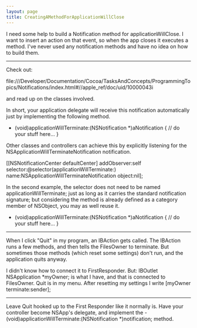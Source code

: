 ```yaml
---
layout: page
title: CreatingAMethodForApplicationWillClose
---
```


I need some help to build a Notification method for applicationWillClose. I want to insert an action on that event, so when the app closes it executes a method. I've never used any notification methods and have no idea on how to build them.

----

Check out:

file:///Developer/Documentation/Cocoa/TasksAndConcepts/ProgrammingTopics/Notifications/index.html#//apple_ref/doc/uid/10000043i

and read up on the classes involved.

In short, your application delegate will receive this notification automatically just by implementing the following method.

    
- (void)applicationWillTerminate:(NSNotification *)aNotification
{
	// do your stuff here...
}


Other classes and controllers can achieve this by explicitly listening for the NSApplicationWillTerminateNotification notification.

    
[[NSNotificationCenter defaultCenter] addObserver:self
	selector:@selector(applicationWillTerminate:)
	name:NSApplicationWillTerminateNotification object:nil];


In the second example, the selector does not need to be named applicationWillTerminate; just as long as it carries the standard notification signature; but considering the method is already defined as a category member of NSObject, you may as well reuse it.

    
- (void)applicationWillTerminate:(NSNotification *)aNotification
{
	// do your stuff here...
}


----

When I click "Quit" in my program, an IBAction gets called. The IBAction runs a few methods, and then tells the FilesOwner to terminate. But sometimes those methods (which reset some settings) don't run, and the application quits anyway. 

I didn't know how to connect it to FirstResponder. But: IBOutlet NSApplication *myOwner; is what I have, and that is connected to FilesOwner.
Quit is in my menu. After resetting my settings I write [myOwner terminate:sender];

----

Leave Quit hooked up to the First Responder like it normally is. Have your controller become NSApp's delegate, and implement the     - (void)applicationWillTerminate:(NSNotification *)notification; method.


